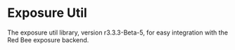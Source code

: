 # Exposure Util

The exposure util library, version r3.3.3-Beta-5, for easy integration with the Red Bee exposure backend.